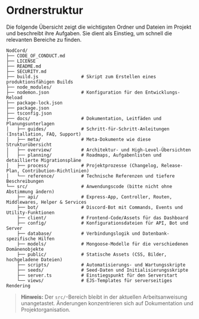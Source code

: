 # Ordnerstruktur

Die folgende Übersicht zeigt die wichtigsten Ordner und Dateien im Projekt und beschreibt ihre Aufgaben. Sie dient als Einstieg, um schnell die relevanten Bereiche zu finden.

```text
NodCord/
├── CODE_OF_CONDUCT.md
├── LICENSE
├── README.md
├── SECURITY.md
├── build.js                # Skript zum Erstellen eines produktionsfähigen Builds
├── node_modules/
├── nodemon.json            # Konfiguration für den Entwicklungs-Reload
├── package-lock.json
├── package.json
├── tsconfig.json
├── docs/                   # Dokumentation, Leitfäden und Planungsunterlagen
│   ├── guides/             # Schritt-für-Schritt-Anleitungen (Installation, FAQ, Support)
│   ├── meta/               # Meta-Dokumente wie diese Strukturübersicht
│   ├── overview/           # Architektur- und High-Level-Übersichten
│   ├── planning/           # Roadmaps, Aufgabenlisten und detaillierte Migrationspläne
│   ├── process/            # Projektprozesse (Changelog, Release-Plan, Contribution-Richtlinien)
│   └── reference/          # Technische Referenzen und tiefere Beschreibungen
└── src/                    # Anwendungscode (bitte nicht ohne Abstimmung ändern)
    ├── api/                # Express-App, Controller, Routen, Middlewares, Helper & Services
    ├── bot/                # Discord-Bot mit Commands, Events und Utility-Funktionen
    ├── client/             # Frontend-Code/Assets für das Dashboard
    ├── config/             # Konfigurationsdateien für API, Bot und Server
    ├── database/           # Verbindungslogik und Datenbank-spezifische Hilfen
    ├── models/             # Mongoose-Modelle für die verschiedenen Domänenobjekte
    ├── public/             # Statische Assets (CSS, Bilder, hochgeladene Dateien)
    ├── scripts/            # Automatisierungs- und Wartungsskripte
    ├── seeds/              # Seed-Daten und Initialisierungsskripte
    ├── server.ts           # Einstiegspunkt für den Serverstart
    └── views/              # EJS-Templates für serverseitiges Rendering
```

> **Hinweis:** Der `src/`-Bereich bleibt in der aktuellen Arbeitsanweisung unangetastet. Änderungen konzentrieren sich auf Dokumentation und Projektorganisation.
